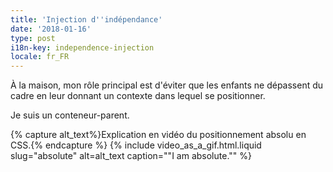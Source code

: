 ```yaml
---
title: 'Injection d''indépendance'
date: '2018-01-16'
type: post
i18n-key: independence-injection
locale: fr_FR
---
```


À la maison, mon rôle principal est d'éviter que les enfants ne dépassent du cadre en leur donnant un contexte dans lequel se positionner.

Je suis un conteneur-parent.

{% capture alt_text%}Explication en vidéo du positionnement absolu en CSS.{% endcapture %}
{% include video_as_a_gif.html.liquid
slug="absolute"
alt=alt_text
caption="&quot;I am absolute.&quot;"
%}
